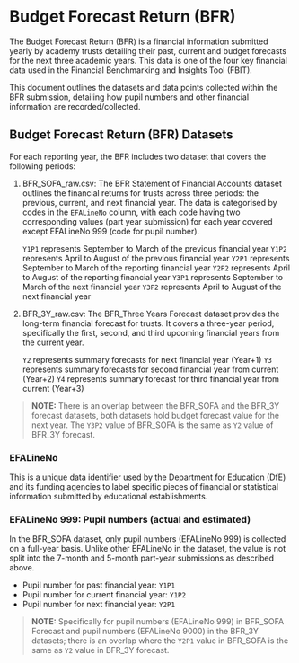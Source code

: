 # Budget Forecast Return (BFR)

The Budget Forecast Return (BFR) is a financial information submitted yearly by academy trusts detailing their past, current and budget forecasts for the next three academic years. This data is one of the four key financial data used in the Financial Benchmarking and Insights Tool (FBIT).

This document outlines the datasets and data points collected within the BFR submission, detailing how pupil numbers and other financial information are recorded/collected.

## Budget Forecast Return (BFR) Datasets

For each reporting year, the BFR includes two dataset that covers the following periods:

1. BFR_SOFA_raw.csv: The BFR Statement of Financial Accounts dataset outlines the financial returns for trusts across three periods: the previous, current, and next financial year. The data is categorised by codes in the `EFALineNo` column,  with each code having two corresponding values (part year submission) for each year covered except EFALineNo 999 (code for pupil number).

    `Y1P1` represents September to March of the previous financial year
    `Y1P2` represents April to August of the previous financial year
    `Y2P1` represents September to March of the reporting financial year
    `Y2P2` represents April to August of the reporting financial year
    `Y3P1` represents September to March of the next financial year
    `Y3P2` represents April to August of the next financial year

2. BFR_3Y_raw.csv: The BFR_Three Years Forecast dataset provides the long-term financial forecast for trusts. It covers a three-year period, specifically the first, second, and third upcoming financial years from the current year.

    `Y2` represents summary forecasts for next financial year (Year+1)
    `Y3` represents summary forecasts for second financial year from current (Year+2)
    `Y4` represents summary forecast for third financial year from current (Year+3)

> **NOTE:** There is an overlap between the BFR_SOFA and the BFR_3Y forecast datasets, both datasets hold budget forecast value for the next year. The `Y3P2` value of BFR_SOFA is the same as `Y2` value of BFR_3Y forecast.

### EFALineNo

This is a unique data identifier used by the Department for Education (DfE) and its funding agencies to label specific pieces of financial or statistical information submitted by educational establishments.

### EFALineNo 999: Pupil numbers (actual and estimated)

In the BFR_SOFA dataset, only pupil numbers (EFALineNo 999) is collected on a full-year basis. Unlike other EFALineNo in the dataset, the value is not split into the 7-month and 5-month part-year submissions as described above.

- Pupil number for past financial year: `Y1P1`
- Pupil number for current financial year: `Y1P2`
- Pupil number for next financial year: `Y2P1`

> **NOTE:** Specifically for pupil numbers (EFALineNo 999) in BFR_SOFA Forecast and pupil numbers (EFALineNo 9000) in the BFR_3Y datasets; there is an overlap where the `Y2P1` value in BFR_SOFA is the same as `Y2` value in BFR_3Y forecast.
